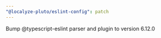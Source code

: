 ```yaml
---
"@localyze-pluto/eslint-config": patch
---
```


Bump @typescript-eslint parser and plugin to version 6.12.0
